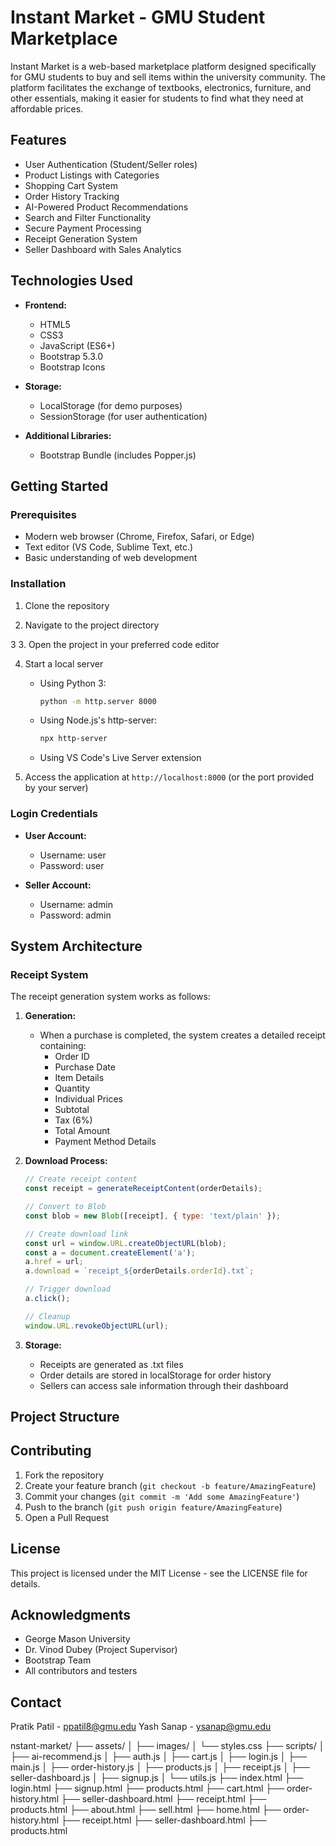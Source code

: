 # Instant Market - GMU Student Marketplace

Instant Market is a web-based marketplace platform designed specifically for GMU students to buy and sell items within the university community. The platform facilitates the exchange of textbooks, electronics, furniture, and other essentials, making it easier for students to find what they need at affordable prices.

## Features

- User Authentication (Student/Seller roles)
- Product Listings with Categories
- Shopping Cart System
- Order History Tracking
- AI-Powered Product Recommendations
- Search and Filter Functionality
- Secure Payment Processing
- Receipt Generation System
- Seller Dashboard with Sales Analytics

## Technologies Used

- **Frontend:**
  - HTML5
  - CSS3
  - JavaScript (ES6+)
  - Bootstrap 5.3.0
  - Bootstrap Icons

- **Storage:**
  - LocalStorage (for demo purposes)
  - SessionStorage (for user authentication)

- **Additional Libraries:**
  - Bootstrap Bundle (includes Popper.js)

## Getting Started

### Prerequisites

- Modern web browser (Chrome, Firefox, Safari, or Edge)
- Text editor (VS Code, Sublime Text, etc.)
- Basic understanding of web development

### Installation

1. Clone the repository

2. Navigate to the project directory

3
3. Open the project in your preferred code editor

4. Start a local server
   - Using Python 3:
     ```bash
     python -m http.server 8000
     ```
   - Using Node.js's http-server:
     ```bash
     npx http-server
     ```
   - Using VS Code's Live Server extension

5. Access the application at `http://localhost:8000` (or the port provided by your server)

### Login Credentials

- **User Account:**
  - Username: user
  - Password: user

- **Seller Account:**
  - Username: admin
  - Password: admin

## System Architecture

### Receipt System

The receipt generation system works as follows:

1. **Generation:**
   - When a purchase is completed, the system creates a detailed receipt containing:
     - Order ID
     - Purchase Date
     - Item Details
     - Quantity
     - Individual Prices
     - Subtotal
     - Tax (6%)
     - Total Amount
     - Payment Method Details

2. **Download Process:**
   ```javascript
   // Create receipt content
   const receipt = generateReceiptContent(orderDetails);
   
   // Convert to Blob
   const blob = new Blob([receipt], { type: 'text/plain' });
   
   // Create download link
   const url = window.URL.createObjectURL(blob);
   const a = document.createElement('a');
   a.href = url;
   a.download = `receipt_${orderDetails.orderId}.txt`;
   
   // Trigger download
   a.click();
   
   // Cleanup
   window.URL.revokeObjectURL(url);
   ```

3. **Storage:**
   - Receipts are generated as .txt files
   - Order details are stored in localStorage for order history
   - Sellers can access sale information through their dashboard

## Project Structure



## Contributing

1. Fork the repository
2. Create your feature branch (`git checkout -b feature/AmazingFeature`)
3. Commit your changes (`git commit -m 'Add some AmazingFeature'`)
4. Push to the branch (`git push origin feature/AmazingFeature`)
5. Open a Pull Request

## License

This project is licensed under the MIT License - see the LICENSE file for details.

## Acknowledgments

- George Mason University
- Dr. Vinod Dubey (Project Supervisor)
- Bootstrap Team
- All contributors and testers

## Contact

Pratik  Patil  - ppatil8@gmu.edu
Yash Sanap - ysanap@gmu.edu


nstant-market/
├── assets/
│ ├── images/
│ └── styles.css
├── scripts/
│ ├── ai-recommend.js
│ ├── auth.js
│ ├── cart.js
│ ├── login.js
│ ├── main.js
│ ├── order-history.js
│ ├── products.js
│ ├── receipt.js
│ ├── seller-dashboard.js
│ ├── signup.js
│ └── utils.js
├── index.html
├── login.html
├── signup.html
├── products.html
├── cart.html
├── order-history.html
├── seller-dashboard.html
├── receipt.html
├── products.html
├── about.html
├── sell.html
├── home.html
├── order-history.html
├── receipt.html
├── seller-dashboard.html
├── products.html   


